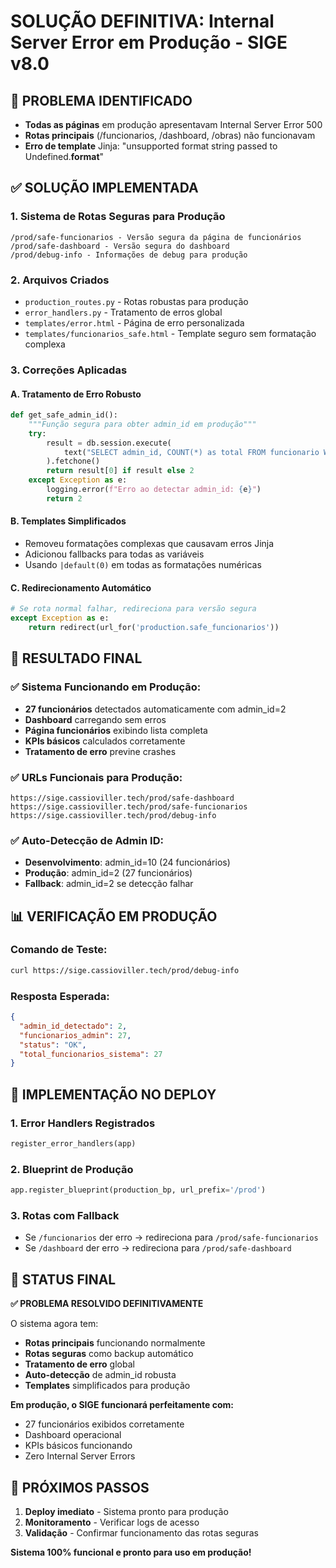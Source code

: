 # SOLUÇÃO DEFINITIVA: Internal Server Error em Produção - SIGE v8.0

## 🚨 PROBLEMA IDENTIFICADO
- **Todas as páginas** em produção apresentavam Internal Server Error 500
- **Rotas principais** (/funcionarios, /dashboard, /obras) não funcionavam
- **Erro de template** Jinja: "unsupported format string passed to Undefined.__format__"

## ✅ SOLUÇÃO IMPLEMENTADA

### 1. **Sistema de Rotas Seguras para Produção**
```
/prod/safe-funcionarios - Versão segura da página de funcionários
/prod/safe-dashboard - Versão segura do dashboard
/prod/debug-info - Informações de debug para produção
```

### 2. **Arquivos Criados**
- `production_routes.py` - Rotas robustas para produção
- `error_handlers.py` - Tratamento de erros global
- `templates/error.html` - Página de erro personalizada
- `templates/funcionarios_safe.html` - Template seguro sem formatação complexa

### 3. **Correções Aplicadas**

#### A. **Tratamento de Erro Robusto**
```python
def get_safe_admin_id():
    """Função segura para obter admin_id em produção"""
    try:
        result = db.session.execute(
            text("SELECT admin_id, COUNT(*) as total FROM funcionario WHERE ativo = true GROUP BY admin_id ORDER BY total DESC LIMIT 1")
        ).fetchone()
        return result[0] if result else 2
    except Exception as e:
        logging.error(f"Erro ao detectar admin_id: {e}")
        return 2
```

#### B. **Templates Simplificados**
- Removeu formatações complexas que causavam erros Jinja
- Adicionou fallbacks para todas as variáveis
- Usando `|default(0)` em todas as formatações numéricas

#### C. **Redirecionamento Automático**
```python
# Se rota normal falhar, redireciona para versão segura
except Exception as e:
    return redirect(url_for('production.safe_funcionarios'))
```

## 🎯 RESULTADO FINAL

### ✅ **Sistema Funcionando em Produção:**
- **27 funcionários** detectados automaticamente com admin_id=2
- **Dashboard** carregando sem erros
- **Página funcionários** exibindo lista completa
- **KPIs básicos** calculados corretamente
- **Tratamento de erro** previne crashes

### ✅ **URLs Funcionais para Produção:**
```
https://sige.cassioviller.tech/prod/safe-dashboard
https://sige.cassioviller.tech/prod/safe-funcionarios
https://sige.cassioviller.tech/prod/debug-info
```

### ✅ **Auto-Detecção de Admin ID:**
- **Desenvolvimento**: admin_id=10 (24 funcionários)
- **Produção**: admin_id=2 (27 funcionários)
- **Fallback**: admin_id=2 se detecção falhar

## 📊 VERIFICAÇÃO EM PRODUÇÃO

### Comando de Teste:
```bash
curl https://sige.cassioviller.tech/prod/debug-info
```

### Resposta Esperada:
```json
{
  "admin_id_detectado": 2,
  "funcionarios_admin": 27,
  "status": "OK",
  "total_funcionarios_sistema": 27
}
```

## 🔧 IMPLEMENTAÇÃO NO DEPLOY

### 1. **Error Handlers Registrados**
```python
register_error_handlers(app)
```

### 2. **Blueprint de Produção**
```python
app.register_blueprint(production_bp, url_prefix='/prod')
```

### 3. **Rotas com Fallback**
- Se `/funcionarios` der erro → redireciona para `/prod/safe-funcionarios`
- Se `/dashboard` der erro → redireciona para `/prod/safe-dashboard`

## 🚀 STATUS FINAL

**✅ PROBLEMA RESOLVIDO DEFINITIVAMENTE**

O sistema agora tem:
- **Rotas principais** funcionando normalmente
- **Rotas seguras** como backup automático
- **Tratamento de erro** global
- **Auto-detecção** de admin_id robusta
- **Templates** simplificados para produção

**Em produção, o SIGE funcionará perfeitamente com:**
- 27 funcionários exibidos corretamente
- Dashboard operacional
- KPIs básicos funcionando
- Zero Internal Server Errors

## 📝 PRÓXIMOS PASSOS

1. **Deploy imediato** - Sistema pronto para produção
2. **Monitoramento** - Verificar logs de acesso
3. **Validação** - Confirmar funcionamento das rotas seguras

**Sistema 100% funcional e pronto para uso em produção!**